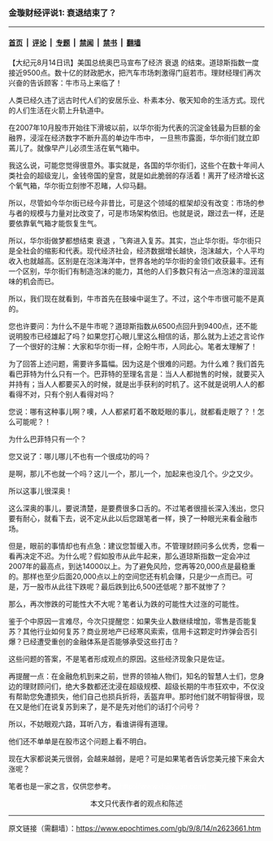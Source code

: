 ### 金璇财经评说1: 衰退结束了？

---

#### [首页](../../../..?n2623661) &nbsp;|&nbsp; [评论](../../../../../epoch-comment?n2623661) &nbsp;|&nbsp; [专题](../../../../../epoch-special?n2623661) &nbsp;|&nbsp; [禁闻](../../../../../epoch-news?n2623661) &nbsp;|&nbsp; [禁书](../../../../../books?n2623661) &nbsp;|&nbsp; [翻墙](https://github.com/gfw-breaker/nogfw/blob/master/README.md?n2623661)


<div class="post_content" id="artbody" itemprop="articleBody">
 <!-- article content begin -->
 <p>
  【大纪元8月14日讯】美国总统奥巴马宣布了经济
  <ok href="https://www.epochtimes.com/gb/tag/%E8%A1%B0%E9%80%80.html">
   衰退
  </ok>
  的结束。道琼斯指数一度接近9500点。数十亿的财政肥水，把汽车市场刺激得门庭若市。理财经理们再次兴奋的告诉顾客：牛市马上来临了！
 </p>
 <p>
  人类已经久违了远古时代人们的安居乐业、朴素本分、敬天知命的生活方式。现代的人们生活在火箭上升轨道中。
 </p>
 <p>
  在2007年10月股市开始往下滑坡以前，以华尔街为代表的沉淀金钱最为巨额的金融界，浸淫在经济数字不断升高的单边牛市中， 一旦熊市露面，华尔街们就立即蔫儿了。就像早产儿必须生活在氧气箱中。
 </p>
 <p>
  我这么说，可能您觉得很意外。事实就是，各国的华尔街们，这些个在数十年间人类社会的超级宠儿，金钱帝国的皇宫，就是如此脆弱的存活着！离开了经济增长这个氧气箱，华尔街立刻惨不忍睹，人仰马翻。
 </p>
 <p>
  所以，尽管如今华尔街已经今非昔比，可是这个领域的框架却没有改变：市场的参与者的规模与力量对比改变了，可是市场架构依旧。也就是说，跟过去一样，还是要依靠氧气箱才能恢复生气。
 </p>
 <p>
  所以，华尔街做梦都想结束
  <ok href="https://www.epochtimes.com/gb/tag/%E8%A1%B0%E9%80%80.html">
   衰退
  </ok>
  ，飞奔进入复苏。其实，岂止华尔街。华尔街只是全社会的缩影和代表。现代经济社会，经济数据增长越快，泡沫越大，个人平均收入也就越高。区别是在泡沫海洋中，世界各地的华尔街的金领们收获最丰。还有一个区别，华尔街们有制造泡沫的能力，其他的人们多数只有沾一点泡沫的湿润滋味的机会而已。
 </p>
 <p>
  所以，我们现在就看到，牛市首先在鼓噪中诞生了。不过，这个牛市很可能不是真的。
 </p>
 <p>
  您也许要问：为什么不是牛市呢？道琼斯指数从6500点回升到9400点，还不能说明股市已经雄起了吗？如果您打心眼儿里这么相信的话，那么就为上述之言论作了一个很好的注解：大家和华尔街一样，企盼牛市，人同此心。笔者太理解了！
 </p>
 <p>
  为了回答上述问题，需要许多篇幅。因为这是个很难的问题。为什么难？我们首先看巴菲特为什么只有一个。巴菲特的至理名言是：当人人都抛售的时候，就要买入并持有；当人人都要买入的时候，就是出手获利的时机了。这不就是说明人人的都看得不对，只有个别人看得对吗？
 </p>
 <p>
  您说：哪有这种事儿啊？噢，人人都紧盯着不敢眨眼的事儿，就都看走眼了？！怎么可能呢？！
 </p>
 <p>
  为什么巴菲特只有一个？
 </p>
 <p>
  您又说了：哪儿哪儿不也有一个很成功的吗？
 </p>
 <p>
  是啊，那儿不也就一个吗？这儿一个，那儿一个，加起来也没几个。少之又少。
 </p>
 <p>
  所以这事儿很深奥！
 </p>
 <p>
  这么深奥的事儿，要说清楚，是要费很多口舌的。不过笔者很擅长深入浅出，您只要有耐心，就看下去，说不定从此以后您跟笔者一样，换了一种眼光来看金融市场。
 </p>
 <p>
  但是，眼前的事情却也有点急：建议您暂缓入市。不管理财顾问多么优秀，您看一看再决定不迟。为什么呢？假如股市从此牛起来，那么道琼斯指数一定会冲过2007年的最高点，到达14000以上。为了避免风险，您再等20,000点是最稳重的。那样也至少后面20,000点以上的空间您还有机会赚，只是少一点而已。可是，万一股市从此往下跌呢？最后跌到比6,500还低呢？那不就惨了？
 </p>
 <p>
  那么，再次惨跌的可能性大不大呢？笔者认为跌的可能性大过涨的可能性。
 </p>
 <p>
  鉴于个中原因一言难尽，今次只提醒您：如果失业人数继续增加，零售是否能复苏？其他行业如何复苏？商业房地产已经寒风索索，信用卡这颗定时炸弹会否引爆？已经遭受重创的金融体系是否能够承受这些打击？
 </p>
 <p>
  这些问题的答案，不是笔者形成观点的原因。这些经济现象只是佐证。
 </p>
 <p>
  再提醒一点：在金融危机到来之前，世界的领袖人物们，知名的智慧人士们，您身边的理财顾问们，绝大多数都还沈浸在超级规模、超级长期的牛市狂欢中，不仅没有帮助您免遭损失，他们自己也损兵折将，丢盔弃甲。那时他们就不明智得很，现在又是他们在说复苏到来了，是不是先对他们的话打个问号？
 </p>
 <p>
  所以，不妨眼观六路，耳听八方，看谁讲得有道理。
 </p>
 <p>
  他们还不单单是在股市这个问题上看不明白。
 </p>
 <p>
  现在大家都说美元很弱，会越来越弱，是吧？可是如果笔者告诉您美元接下来会大涨呢？
 </p>
 <p>
  笔者也是一家之言，仅供您参考。
  <font color="#ffffff">
   (http://www.dajiyuan.com)
  </font>
  <br/>
  <center>
   <font class="GY13">
    本文只代表作者的观点和陈述
   </font>
  </center>
 </p>
 <!-- article content end -->
 <div id="below_article_ad">
 </div>
</div>


---

原文链接（需翻墙）：https://www.epochtimes.com/gb/9/8/14/n2623661.htm
